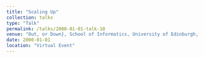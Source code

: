 ```yaml
---
title: "Scaling Up"
collection: talks
type: "Talk"
permalink: /talks/2000-01-01-talk-10
venue: "Out, or Down}, School of Informatics, University of Edinburgh, March 2016"
date: 2000-01-01
location: "Virtual Event"
---
```

